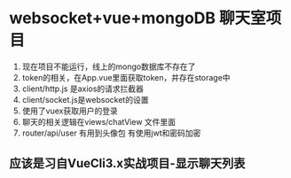 # websocket+vue+mongoDB 聊天室项目
1. 现在项目不能运行，线上的mongo数据库不存在了
2. token的相关，在App.vue里面获取token，并存在storage中
3. client/http.js 是axios的请求拦截器
4. client/socket.js是websocket的设置
5. 使用了vuex获取用户的登录
6. 聊天的相关逻辑在views/chatView 文件里面
7. router/api/user 有用到头像包 有使用jwt和密码加密

## 应该是习自VueCli3.x实战项目-显示聊天列表